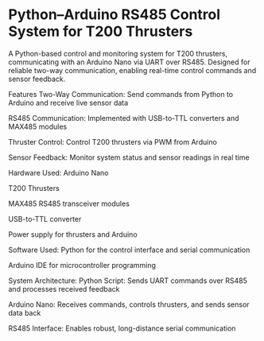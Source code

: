 #  Python–Arduino RS485 Control System for T200 Thrusters
A Python-based control and monitoring system for T200 thrusters, communicating with an Arduino Nano via UART over RS485. Designed for reliable two-way communication, enabling real-time control commands and sensor feedback.

Features
Two-Way Communication: Send commands from Python to Arduino and receive live sensor data

RS485 Communication: Implemented with USB-to-TTL converters and MAX485 modules

Thruster Control: Control T200 thrusters via PWM from Arduino

Sensor Feedback: Monitor system status and sensor readings in real time

Hardware Used: 
Arduino Nano

T200 Thrusters

MAX485 RS485 transceiver modules

USB-to-TTL converter

Power supply for thrusters and Arduino

Software Used:
Python for the control interface and serial communication

Arduino IDE for microcontroller programming

System Architecture:
Python Script: Sends UART commands over RS485 and processes received feedback

Arduino Nano: Receives commands, controls thrusters, and sends sensor data back

RS485 Interface: Enables robust, long-distance serial communication

